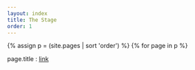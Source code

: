 ```yaml
---
layout: index
title: The Stage
order: 1
---
```

{% assign p = (site.pages | sort 'order') %}
{% for page in p %}
  <div>page.title : <a href="{{ page.url }}">link</a></div<
{% endfor %}
